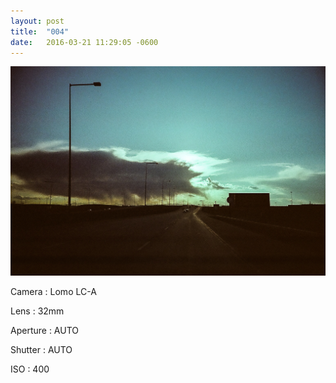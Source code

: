 ```yaml
---
layout: post
title:  "004"
date:   2016-03-21 11:29:05 -0600
---
```


![004](/photos/004.jpg)

Camera
: Lomo LC-A

Lens
: 32mm

Aperture
: AUTO

Shutter
: AUTO

ISO
: 400
